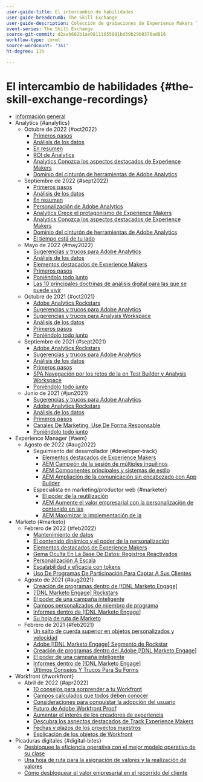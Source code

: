 ```yaml
---
user-guide-title: El intercambio de habilidades
user-guide-breadcrumb: The Skill Exchange
user-guide-description: Colección de grabaciones de Experience Makers The Skill Exchange
event-series: The Skill Exchange
source-git-commit: d2aab682b1ae08111655081bd39b29b8370ad816
workflow-type: tm+mt
source-wordcount: '361'
ht-degree: 11%

---
```



# El intercambio de habilidades {#the-skill-exchange-recordings}

+ [Información general](overview.md)
+ Analytics {#analytics}
   + Octubre de 2022 {#oct2022}
      + [Primeros pasos](analytics/oct2022/getting-started.md)
      + [Análisis de los datos](analytics/oct2022/analyzing-the-data.md)
      + [En resumen](analytics/oct2022/putting-it-all-together.md)
      + [ROI de Analytics](analytics/oct2022/analytics-roi.md)
      + [Analytics Conozca los aspectos destacados de Experience Makers](analytics/oct2022/spotlight.md)
      + [Dominio del cinturón de herramientas de Adobe Analytics](analytics/oct2022/toolbelt.md)
   + Septiembre de 2022 {#sept2022}
      + [Primeros pasos](analytics/sept2022/getting-started.md)
      + [Análisis de los datos](analytics/sept2022/analyzing-the-data.md)
      + [En resumen](analytics/sept2022/putting-it-all-together.md)
      + [Personalización de Adobe Analytics](analytics/sept2022/making-analytics-your-own.md)
      + [Analytics Crece el protagonismo de Experience Makers](analytics/sept2022/grow-spotlight.md)
      + [Analytics Conozca los aspectos destacados de Experience Makers](analytics/sept2022/learn-spotlight.md)
      + [Dominio del cinturón de herramientas de Adobe Analytics](analytics/sept2022/toolbelt.md)
      + [El tiempo está de tu lado](analytics/sept2022/time-is-on-your-side.md)
   + Mayo de 2022 {#may2022}
      + [Sugerencias y trucos para Adobe Analytics](analytics/may2022/tips-and-tricks.md)
      + [Análisis de los datos](analytics/may2022/analyze-data.md)
      + [Elementos destacados de Experience Makers](analytics/may2022/experience-makers-spotlight.md)
      + [Primeros pasos](analytics/may2022/getting-started.md)
      + [Poniéndolo todo junto](analytics/may2022/putting-all-together.md)
      + [Las 10 principales doctrinas de análisis digital para las que se puede vivir](analytics/may2022/top-ten.md)
   + Octubre de 2021 {#oct2021}
      + [Adobe Analytics Rockstars](analytics/oct2021/analytics-rockstars.md)
      + [Sugerencias y trucos para Adobe Analytics](analytics/oct2021/tips-and-tricks.md)
      + [Sugerencias y trucos para Analysis Workspace](analytics/oct2021/analysis-workspace-tips-and-tricks.md)
      + [Análisis de los datos](analytics/oct2021/analyze-data.md)
      + [Primeros pasos](analytics/oct2021/getting-started.md)
      + [Poniéndolo todo junto](analytics/oct2021/putting-all-together.md)
   + Septiembre de 2021 {#sept2021}
      + [Adobe Analytics Rockstars](analytics/sept2021/analytics-rockstars.md)
      + [Sugerencias y trucos para Adobe Analytics](analytics/sept2021/tips-and-tricks.md)
      + [Análisis de los datos](analytics/sept2021/analyze-data.md)
      + [Primeros pasos](analytics/sept2021/getting-started.md)
      + [SPA Navegación por los retos de la en Test Builder y Analysis Workspace](analytics/sept2021/navigate-spa.md)
      + [Poniéndolo todo junto](analytics/sept2021/putting-all-together.md)
   + Junio de 2021 {#jun2021}
      + [Sugerencias y trucos para Adobe Analytics](analytics/jun2021/tips-and-tricks.md)
      + [Adobe Analytics Rockstars](analytics/jun2021/analytics-rockstars.md)
      + [Análisis de los datos](analytics/jun2021/analyze-data.md)
      + [Primeros pasos](analytics/jun2021/getting-started.md)
      + [Canales De Marketing, Use De Forma Responsable](analytics/jun2021/marketing-channels.md)
      + [Poniéndolo todo junto](analytics/jun2021/putting-all-together.md)
+ Experience Manager {#aem}
   + Agosto de 2022 {#aug2022}
      + Seguimiento del desarrollador {#developer-track}
         + [Elementos destacados de Experience Makers](aem/aug2022/spotlight.md)
         + [AEM Campeón de la sesión de múltiples inquilinos](aem/aug2022/multi-tenancy.md)
         + [AEM Componentes principales y sistemas de estilo](aem/aug2022/core-components.md)
         + [AEM Ampliación de la comunicación sin encabezado con App Builder](aem/aug2022/app-builder.md)
      + Especialista en marketing/productor web {#marketer}
         + [El poder de la reutilización](aem/aug2022/reusability.md)
         + [AEM Aumente el valor empresarial con la personalización de contenido en las](aem/aug2022/personalization.md)
         + [AEM Maximizar la implementación de la](aem/aug2022/implementation.md)
+ Marketo {#marketo}
   + Febrero de 2022 {#feb2022}
      + [Mantenimiento de datos](marketo/feb2022/data-maintenance.md)
      + [El contenido dinámico y el poder de la personalización](marketo/feb2022/dynamic-content.md)
      + [Elementos destacados de Experience Makers](marketo/feb2022/experience-makers-spotlight.md)
      + [Gema Oculta En La Base De Datos: Registros Reactivados](marketo/feb2022/hidden-gems.md)
      + [Personalización A Escala](marketo/feb2022/personalization-at-scale.md)
      + [Escalabilidad y eficacia con tokens](marketo/feb2022/using-tokens.md)
      + [Uso De Programas De Participación Para Captar A Sus Clientes](marketo/feb2022/utilize-engagement-programs.md)
   + Agosto de 2021 {#aug2021}
      + [Creación de programas dentro de [!DNL Marketo Engage]](marketo/aug2021/create-programs.md)
      + [[!DNL Marketo Engage] Rockstars](marketo/aug2021/engage-rockstars.md)
      + [El poder de una campaña inteligente](marketo/aug2021/smart-campaign.md)
      + [Campos personalizados de miembro de programa](marketo/aug2021/program-member-custom-fields.md)
      + [Informes dentro de [!DNL Marketo Engage]](marketo/aug2021/reporting.md)
      + [Su hoja de ruta de Marketo](marketo/aug2021/marketo-roadmap.md)
   + Febrero de 2021 {#feb2021}
      + [Un salto de cuerda superior en objetos personalizados y velocidad](marketo/feb2021/custom-objects.md)
      + [Adobe [!DNL Marketo Engage] Segmento de Rockstar](marketo/feb2021/rockstar.md)
      + [Creación de programas dentro del Adobe [!DNL Marketo Engage]](marketo/feb2021/create-programs.md)
      + [El poder de una campaña inteligente](marketo/feb2021/power-of-smart-campaign.md)
      + [Informes dentro de [!DNL Marketo Engage]](marketo/feb2021/reporting-within-marketo.md)
      + [Últimos Consejos Y Trucos Para Su Forms](marketo/feb2021/forms-tips-and-tricks.md)
+ Workfront {#workfront}
   + Abril de 2022 {#apr2022}
      + [10 consejos para sorprender a tu Workfront](workfront/apr2022/ten-tips.md)
      + [Campos calculados que todos deben conocer](workfront/apr2022/calculated-fields.md)
      + [Consideraciones para conquistar la adopción del usuario](workfront/apr2022/user-adoption.md)
      + [Futuro de Adobe Workfront Proof](workfront/apr2022/workfront-proof.md)
      + [Aumentar el interés de los creadores de experiencia](workfront/apr2022/grow-track-spotlight.md)
      + [Descubra los aspectos destacados de Track Experience Makers](workfront/apr2022/learn-track-spotlight.md)
      + [Fechas y plazos de los proyectos maestros](workfront/apr2022/projects-dates-timelines.md)
      + [Explicación de los objetos de Workfront](workfront/apr2022/understanding-objects.md)
+ Picaduras digitales {#digital-bites}
   + [Desbloquee la eficiencia operativa con el mejor modelo operativo de su clase](digital-bites/operational-model.md)
   + [Una hoja de ruta para la asignación de valores y la realización de valores](digital-bites/roadmap.md)
   + [Cómo desbloquear el valor empresarial en el recorrido del cliente](digital-bites/business-value.md)
